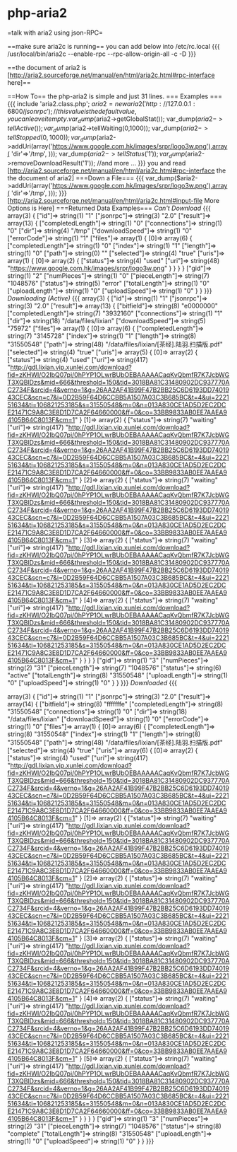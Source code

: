 php-aria2
=========
=talk with aria2 using json-RPC=

==make sure aria2c is running==
you can add below into /etc/rc.local
{{{
/usr/local/bin/aria2c --enable-rpc --rpc-allow-origin-all -c -D
}}}

==the document of aria2 is [http://aria2.sourceforge.net/manual/en/html/aria2c.html#rpc-interface here]==

==How To==
the php-aria2 is simple and just 31 lines.
=== Examples ===
{{{
include 'aria2.class.php';
$aria2 = new aria2('http://127.0.0.1:6800/jsonrpc'); //this value is the default value,you can leave it empty.
var_dump($aria2->getGlobalStat());
var_dump($aria2->tellActive());
var_dump($aria2->tellWaiting(0,1000));
var_dump($aria2->tellStopped(0,1000));
var_dump($aria2->addUri(array('https://www.google.com.hk/images/srpr/logo3w.png'),array(
    'dir'=>'/tmp',
)));
var_dump($aria2->tellStatus('1'));
var_dump($aria2->removeDownloadResult('1'));
//and more ...
}}}
you and read  [http://aria2.sourceforge.net/manual/en/html/aria2c.html#rpc-interface the the document of aria2]
===Down a File===
{{{
var_dump($aria2->addUri(array('https://www.google.com.hk/images/srpr/logo3w.png'),array(
    'dir'=>'/tmp',
)));
}}}
[http://aria2.sourceforge.net/manual/en/html/aria2c.html#input-file More Options is Here]
===Returned Data Examples===
*Can't Download*
{{{
array(3) {
  ["id"]=>
  string(1) "1"
  ["jsonrpc"]=>
  string(3) "2.0"
  ["result"]=>
  array(13) {
    ["completedLength"]=>
    string(1) "0"
    ["connections"]=>
    string(1) "0"
    ["dir"]=>
    string(4) "/tmp"
    ["downloadSpeed"]=>
    string(1) "0"
    ["errorCode"]=>
    string(1) "1"
    ["files"]=>
    array(1) {
      [0]=>
      array(6) {
        ["completedLength"]=>
        string(1) "0"
        ["index"]=>
        string(1) "1"
        ["length"]=>
        string(1) "0"
        ["path"]=>
        string(0) ""
        ["selected"]=>
        string(4) "true"
        ["uris"]=>
        array(1) {
          [0]=>
          array(2) {
            ["status"]=>
            string(4) "used"
            ["uri"]=>
            string(48) "https://www.google.com.hk/images/srpr/logo3w.png"
          }
        }
      }
    }
    ["gid"]=>
    string(1) "2"
    ["numPieces"]=>
    string(1) "0"
    ["pieceLength"]=>
    string(7) "1048576"
    ["status"]=>
    string(5) "error"
    ["totalLength"]=>
    string(1) "0"
    ["uploadLength"]=>
    string(1) "0"
    ["uploadSpeed"]=>
    string(1) "0"
  }
}
}}}
*Downloading (Active)*
{{{
array(3) {
  ["id"]=>
  string(1) "1"
  ["jsonrpc"]=>
  string(3) "2.0"
  ["result"]=>
  array(13) {
    ["bitfield"]=>
    string(8) "e0000000"
    ["completedLength"]=>
    string(7) "3932160"
    ["connections"]=>
    string(1) "1"
    ["dir"]=>
    string(18) "/data/files/lixian"
    ["downloadSpeed"]=>
    string(5) "75972"
    ["files"]=>
    array(1) {
      [0]=>
      array(6) {
        ["completedLength"]=>
        string(7) "3145728"
        ["index"]=>
        string(1) "1"
        ["length"]=>
        string(8) "31550548"
        ["path"]=>
        string(48) "/data/files/lixian/[茶经].陆羽.扫描版.pdf"
        ["selected"]=>
        string(4) "true"
        ["uris"]=>
        array(5) {
          [0]=>
          array(2) {
            ["status"]=>
            string(4) "used"
            ["uri"]=>
            string(417) "http://gdl.lixian.vip.xunlei.com/download?fid=zKHWI/O2IbQ07pi/0hPYP1OLwrBUbOEBAAAAACaqKvQbmfR7K7JcbWGT3XQBlDzs&mid=666&threshold=150&tid=3018BA81C31480902DC937770AC2734F&srcid=4&verno=1&g=26AA2AF41B99F47B2BB25C6D6193DD7401943CEC&scn=c7&i=0D2B59F64D6CCBB5A1507A03C3B685BC&t=4&ui=222151634&ti=106821253185&s=31550548&m=0&n=013A830CE1AD5D2EC2DCE21471C9A8C3E8D1D7CA2F64660000&ff=0&co=33BB9833AB0EE7AAEA94105B64C8013F&cm=1"
          }
          [1]=>
          array(2) {
            ["status"]=>
            string(7) "waiting"
            ["uri"]=>
            string(417) "http://gdl.lixian.vip.xunlei.com/download?fid=zKHWI/O2IbQ07pi/0hPYP1OLwrBUbOEBAAAAACaqKvQbmfR7K7JcbWGT3XQBlDzs&mid=666&threshold=150&tid=3018BA81C31480902DC937770AC2734F&srcid=4&verno=1&g=26AA2AF41B99F47B2BB25C6D6193DD7401943CEC&scn=c7&i=0D2B59F64D6CCBB5A1507A03C3B685BC&t=4&ui=222151634&ti=106821253185&s=31550548&m=0&n=013A830CE1AD5D2EC2DCE21471C9A8C3E8D1D7CA2F64660000&ff=0&co=33BB9833AB0EE7AAEA94105B64C8013F&cm=1"
          }
          [2]=>
          array(2) {
            ["status"]=>
            string(7) "waiting"
            ["uri"]=>
            string(417) "http://gdl.lixian.vip.xunlei.com/download?fid=zKHWI/O2IbQ07pi/0hPYP1OLwrBUbOEBAAAAACaqKvQbmfR7K7JcbWGT3XQBlDzs&mid=666&threshold=150&tid=3018BA81C31480902DC937770AC2734F&srcid=4&verno=1&g=26AA2AF41B99F47B2BB25C6D6193DD7401943CEC&scn=c7&i=0D2B59F64D6CCBB5A1507A03C3B685BC&t=4&ui=222151634&ti=106821253185&s=31550548&m=0&n=013A830CE1AD5D2EC2DCE21471C9A8C3E8D1D7CA2F64660000&ff=0&co=33BB9833AB0EE7AAEA94105B64C8013F&cm=1"
          }
          [3]=>
          array(2) {
            ["status"]=>
            string(7) "waiting"
            ["uri"]=>
            string(417) "http://gdl.lixian.vip.xunlei.com/download?fid=zKHWI/O2IbQ07pi/0hPYP1OLwrBUbOEBAAAAACaqKvQbmfR7K7JcbWGT3XQBlDzs&mid=666&threshold=150&tid=3018BA81C31480902DC937770AC2734F&srcid=4&verno=1&g=26AA2AF41B99F47B2BB25C6D6193DD7401943CEC&scn=c7&i=0D2B59F64D6CCBB5A1507A03C3B685BC&t=4&ui=222151634&ti=106821253185&s=31550548&m=0&n=013A830CE1AD5D2EC2DCE21471C9A8C3E8D1D7CA2F64660000&ff=0&co=33BB9833AB0EE7AAEA94105B64C8013F&cm=1"
          }
          [4]=>
          array(2) {
            ["status"]=>
            string(7) "waiting"
            ["uri"]=>
            string(417) "http://gdl.lixian.vip.xunlei.com/download?fid=zKHWI/O2IbQ07pi/0hPYP1OLwrBUbOEBAAAAACaqKvQbmfR7K7JcbWGT3XQBlDzs&mid=666&threshold=150&tid=3018BA81C31480902DC937770AC2734F&srcid=4&verno=1&g=26AA2AF41B99F47B2BB25C6D6193DD7401943CEC&scn=c7&i=0D2B59F64D6CCBB5A1507A03C3B685BC&t=4&ui=222151634&ti=106821253185&s=31550548&m=0&n=013A830CE1AD5D2EC2DCE21471C9A8C3E8D1D7CA2F64660000&ff=0&co=33BB9833AB0EE7AAEA94105B64C8013F&cm=1"
          }
        }
      }
    }
    ["gid"]=>
    string(1) "3"
    ["numPieces"]=>
    string(2) "31"
    ["pieceLength"]=>
    string(7) "1048576"
    ["status"]=>
    string(6) "active"
    ["totalLength"]=>
    string(8) "31550548"
    ["uploadLength"]=>
    string(1) "0"
    ["uploadSpeed"]=>
    string(1) "0"
  }
}
}}}
*Downloaded*
{{{

array(3) {
  ["id"]=>
  string(1) "1"
  ["jsonrpc"]=>
  string(3) "2.0"
  ["result"]=>
  array(14) {
    ["bitfield"]=>
    string(8) "fffffffe"
    ["completedLength"]=>
    string(8) "31550548"
    ["connections"]=>
    string(1) "0"
    ["dir"]=>
    string(18) "/data/files/lixian"
    ["downloadSpeed"]=>
    string(1) "0"
    ["errorCode"]=>
    string(1) "0"
    ["files"]=>
    array(1) {
      [0]=>
      array(6) {
        ["completedLength"]=>
        string(8) "31550548"
        ["index"]=>
        string(1) "1"
        ["length"]=>
        string(8) "31550548"
        ["path"]=>
        string(48) "/data/files/lixian/[茶经].陆羽.扫描版.pdf"
        ["selected"]=>
        string(4) "true"
        ["uris"]=>
        array(6) {
          [0]=>
          array(2) {
            ["status"]=>
            string(4) "used"
            ["uri"]=>
            string(417) "http://gdl.lixian.vip.xunlei.com/download?fid=zKHWI/O2IbQ07pi/0hPYP1OLwrBUbOEBAAAAACaqKvQbmfR7K7JcbWGT3XQBlDzs&mid=666&threshold=150&tid=3018BA81C31480902DC937770AC2734F&srcid=4&verno=1&g=26AA2AF41B99F47B2BB25C6D6193DD7401943CEC&scn=c7&i=0D2B59F64D6CCBB5A1507A03C3B685BC&t=4&ui=222151634&ti=106821253185&s=31550548&m=0&n=013A830CE1AD5D2EC2DCE21471C9A8C3E8D1D7CA2F64660000&ff=0&co=33BB9833AB0EE7AAEA94105B64C8013F&cm=1"
          }
          [1]=>
          array(2) {
            ["status"]=>
            string(7) "waiting"
            ["uri"]=>
            string(417) "http://gdl.lixian.vip.xunlei.com/download?fid=zKHWI/O2IbQ07pi/0hPYP1OLwrBUbOEBAAAAACaqKvQbmfR7K7JcbWGT3XQBlDzs&mid=666&threshold=150&tid=3018BA81C31480902DC937770AC2734F&srcid=4&verno=1&g=26AA2AF41B99F47B2BB25C6D6193DD7401943CEC&scn=c7&i=0D2B59F64D6CCBB5A1507A03C3B685BC&t=4&ui=222151634&ti=106821253185&s=31550548&m=0&n=013A830CE1AD5D2EC2DCE21471C9A8C3E8D1D7CA2F64660000&ff=0&co=33BB9833AB0EE7AAEA94105B64C8013F&cm=1"
          }
          [2]=>
          array(2) {
            ["status"]=>
            string(7) "waiting"
            ["uri"]=>
            string(417) "http://gdl.lixian.vip.xunlei.com/download?fid=zKHWI/O2IbQ07pi/0hPYP1OLwrBUbOEBAAAAACaqKvQbmfR7K7JcbWGT3XQBlDzs&mid=666&threshold=150&tid=3018BA81C31480902DC937770AC2734F&srcid=4&verno=1&g=26AA2AF41B99F47B2BB25C6D6193DD7401943CEC&scn=c7&i=0D2B59F64D6CCBB5A1507A03C3B685BC&t=4&ui=222151634&ti=106821253185&s=31550548&m=0&n=013A830CE1AD5D2EC2DCE21471C9A8C3E8D1D7CA2F64660000&ff=0&co=33BB9833AB0EE7AAEA94105B64C8013F&cm=1"
          }
          [3]=>
          array(2) {
            ["status"]=>
            string(7) "waiting"
            ["uri"]=>
            string(417) "http://gdl.lixian.vip.xunlei.com/download?fid=zKHWI/O2IbQ07pi/0hPYP1OLwrBUbOEBAAAAACaqKvQbmfR7K7JcbWGT3XQBlDzs&mid=666&threshold=150&tid=3018BA81C31480902DC937770AC2734F&srcid=4&verno=1&g=26AA2AF41B99F47B2BB25C6D6193DD7401943CEC&scn=c7&i=0D2B59F64D6CCBB5A1507A03C3B685BC&t=4&ui=222151634&ti=106821253185&s=31550548&m=0&n=013A830CE1AD5D2EC2DCE21471C9A8C3E8D1D7CA2F64660000&ff=0&co=33BB9833AB0EE7AAEA94105B64C8013F&cm=1"
          }
          [4]=>
          array(2) {
            ["status"]=>
            string(7) "waiting"
            ["uri"]=>
            string(417) "http://gdl.lixian.vip.xunlei.com/download?fid=zKHWI/O2IbQ07pi/0hPYP1OLwrBUbOEBAAAAACaqKvQbmfR7K7JcbWGT3XQBlDzs&mid=666&threshold=150&tid=3018BA81C31480902DC937770AC2734F&srcid=4&verno=1&g=26AA2AF41B99F47B2BB25C6D6193DD7401943CEC&scn=c7&i=0D2B59F64D6CCBB5A1507A03C3B685BC&t=4&ui=222151634&ti=106821253185&s=31550548&m=0&n=013A830CE1AD5D2EC2DCE21471C9A8C3E8D1D7CA2F64660000&ff=0&co=33BB9833AB0EE7AAEA94105B64C8013F&cm=1"
          }
          [5]=>
          array(2) {
            ["status"]=>
            string(7) "waiting"
            ["uri"]=>
            string(417) "http://gdl.lixian.vip.xunlei.com/download?fid=zKHWI/O2IbQ07pi/0hPYP1OLwrBUbOEBAAAAACaqKvQbmfR7K7JcbWGT3XQBlDzs&mid=666&threshold=150&tid=3018BA81C31480902DC937770AC2734F&srcid=4&verno=1&g=26AA2AF41B99F47B2BB25C6D6193DD7401943CEC&scn=c7&i=0D2B59F64D6CCBB5A1507A03C3B685BC&t=4&ui=222151634&ti=106821253185&s=31550548&m=0&n=013A830CE1AD5D2EC2DCE21471C9A8C3E8D1D7CA2F64660000&ff=0&co=33BB9833AB0EE7AAEA94105B64C8013F&cm=1"
          }
        }
      }
    }
    ["gid"]=>
    string(1) "3"
    ["numPieces"]=>
    string(2) "31"
    ["pieceLength"]=>
    string(7) "1048576"
    ["status"]=>
    string(8) "complete"
    ["totalLength"]=>
    string(8) "31550548"
    ["uploadLength"]=>
    string(1) "0"
    ["uploadSpeed"]=>
    string(1) "0"
  }
}
}}}